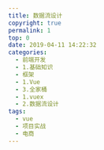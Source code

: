 ```yaml
---
title: 数据流设计
copyright: true
permalink: 1
top: 0
date: 2019-04-11 14:22:32
categories:
  - 前端开发
  - 1.基础知识
  - 框架
  - 1.Vue
  - 3.全家桶
  - 1.vuex
  - 2.数据流设计
tags:
  - vue
  - 项目实战
  - 电商
---
```

